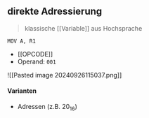 ## direkte Adressierung
> klassische [[Variable]] aus Hochsprache


`MOV A, R1`
- [[OPCODE]]
- Operand: `001`

![[Pasted image 20240926115037.png]]


#### Varianten
- Adressen (z.B. $20_{16}$)